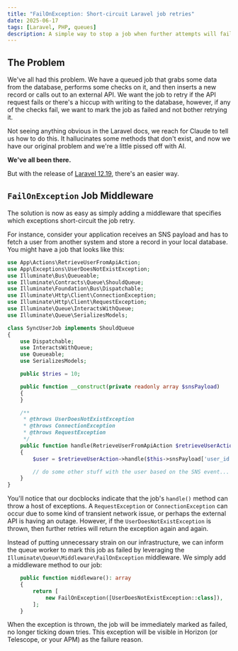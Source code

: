 ```yaml
---
title: "FailOnException: Short-circuit Laravel job retries"
date: 2025-06-17
tags: [Laravel, PHP, queues]
description: A simple way to stop a job when further attempts will fail.
---
```


## The Problem
We've all had this problem. We have a queued job that grabs some data from the database, performs some checks on it, and then inserts a new record or calls out to an external API.
We want the job to retry if the API request fails or there's a hiccup with writing to the database, however, if any of the checks fail, we want to mark the job as failed and not
bother retrying it.

Not seeing anything obvious in the Laravel docs, we reach for Claude to tell us how to do this. It hallucinates some methods that don't exist, and now we have our original problem
and we're a little pissed off with AI.

**We've all been there.**

But with the release of [Laravel 12.19](https://github.com/laravel/framework/releases/tag/v12.19.0), there's an easier way.

## `FailOnException` Job Middleware
The solution is now as easy as simply adding a middleware that specifies which exceptions short-circuit the job retry.

For instance, consider your application receives an SNS payload and has to fetch a user from another system and store a record in your local database. You might have a job that looks like this:

```php
use App\Actions\RetrieveUserFromApiAction;
use App\Exceptions\UserDoesNotExistException;
use Illuminate\Bus\Queueable;
use Illuminate\Contracts\Queue\ShouldQueue;
use Illuminate\Foundation\Bus\Dispatchable;
use Illuminate\Http\Client\ConnectionException;
use Illuminate\Http\Client\RequestException;
use Illuminate\Queue\InteractsWithQueue;
use Illuminate\Queue\SerializesModels;

class SyncUserJob implements ShouldQueue
{
    use Dispatchable;
    use InteractsWithQueue;
    use Queueable;
    use SerializesModels;

    public $tries = 10;

    public function __construct(private readonly array $snsPayload)
    {
    }

    /**
     * @throws UserDoesNotExistException
     * @throws ConnectionException
     * @throws RequestException
     */
    public function handle(RetrieveUserFromApiAction $retrieveUserAction): void
    {
        $user = $retrieveUserAction->handle($this->snsPayload['user_id']);

        // do some other stuff with the user based on the SNS event...
    }
}
```

You'll notice that our docblocks indicate that the job's `handle()` method can throw a host of exceptions. A `RequestException` or `ConnectionException` can occur due to some kind of transient network issue,
or perhaps the external API is having an outage. However, if the `UserDoesNotExistException` is thrown, then further retries will return the exception again and again.

Instead of putting unnecessary strain on our infrastructure, we can inform the queue worker to mark this job as failed by leveraging the `Illuminate\Queue\Middleware\FailOnException` middleware. We simply
add a middleware method to our job:

```php
    public function middleware(): array
    {
        return [
            new FailOnException([UserDoesNotExistException::class]),
        ];
    }
```

When the exception is thrown, the job will be immediately marked as failed, no longer ticking down tries. This exception will be visible in Horizon (or Telescope, or your APM) as the failure reason.
